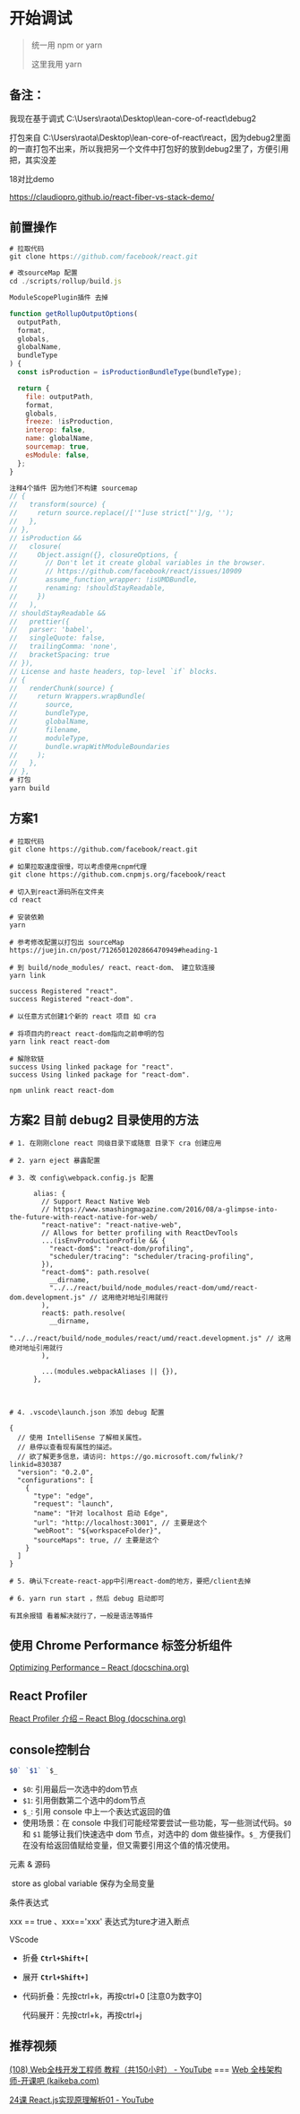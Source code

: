 

# 开始调试

> 统一用 npm or yarn
>
> 这里我用 yarn

## 备注：

我现在基于调式 C:\Users\raota\Desktop\lean-core-of-react\debug2

打包来自 C:\Users\raota\Desktop\lean-core-of-react\react，因为debug2里面的一直打包不出来，所以我把另一个文件中打包好的放到debug2里了，方便引用把，其实没差



18对比demo

https://claudiopro.github.io/react-fiber-vs-stack-demo/ 



## 前置操作

```js
# 拉取代码
git clone https://github.com/facebook/react.git

# 改sourceMap 配置 
cd ./scripts/rollup/build.js

ModuleScopePlugin插件 去掉

function getRollupOutputOptions(
  outputPath,
  format,
  globals,
  globalName,
  bundleType
) {
  const isProduction = isProductionBundleType(bundleType);

  return {
    file: outputPath,
    format,
    globals,
    freeze: !isProduction,
    interop: false,
    name: globalName,
    sourcemap: true,
    esModule: false,
  };
}

注释4个插件 因为他们不构建 sourcemap
// {
//   transform(source) {
//     return source.replace(/['"]use strict["']/g, '');
//   },
// },
// isProduction &&
//   closure(
//     Object.assign({}, closureOptions, {
//       // Don't let it create global variables in the browser.
//       // https://github.com/facebook/react/issues/10909
//       assume_function_wrapper: !isUMDBundle,
//       renaming: !shouldStayReadable,
//     })
//   ),
// shouldStayReadable &&
//   prettier({
//   parser: 'babel',
//   singleQuote: false,
//   trailingComma: 'none',
//   bracketSpacing: true
// }),
// License and haste headers, top-level `if` blocks.
// {
//   renderChunk(source) {
//     return Wrappers.wrapBundle(
//       source,
//       bundleType,
//       globalName,
//       filename,
//       moduleType,
//       bundle.wrapWithModuleBoundaries
//     );
//   },
// },
# 打包
yarn build
```

## 方案1

```shell
# 拉取代码
git clone https://github.com/facebook/react.git

# 如果拉取速度很慢，可以考虑使用cnpm代理
git clone https://github.com.cnpmjs.org/facebook/react

# 切入到react源码所在文件夹
cd react

# 安装依赖
yarn

# 参考修改配置以打包出 sourceMap
https://juejin.cn/post/7126501202866470949#heading-1

# 到 build/node_modules/ react、react-dom、 建立软连接
yarn link

success Registered "react".
success Registered "react-dom".

# 以任意方式创建1个新的 react 项目 如 cra

# 将项目内的react react-dom指向之前申明的包
yarn link react react-dom

# 解除软链
success Using linked package for "react".
success Using linked package for "react-dom".

npm unlink react react-dom
```

## 方案2 目前 debug2 目录使用的方法

```shell
# 1. 在刚刚clone react 同级目录下或随意 目录下 cra 创建应用

# 2. yarn eject 暴露配置

# 3. 改 config\webpack.config.js 配置

      alias: {
        // Support React Native Web
        // https://www.smashingmagazine.com/2016/08/a-glimpse-into-the-future-with-react-native-for-web/
        "react-native": "react-native-web",
        // Allows for better profiling with ReactDevTools
        ...(isEnvProductionProfile && {
          "react-dom$": "react-dom/profiling",
          "scheduler/tracing": "scheduler/tracing-profiling",
        }),
        "react-dom$": path.resolve(
          __dirname,
          "../../react/build/node_modules/react-dom/umd/react-dom.development.js" // 这用绝对地址引用就行
        ),
        react$: path.resolve(
          __dirname,
          "../../react/build/node_modules/react/umd/react.development.js" // 这用绝对地址引用就行
        ),

        ...(modules.webpackAliases || {}),
      },
      


# 4. .vscode\launch.json 添加 debug 配置

{
  // 使用 IntelliSense 了解相关属性。
  // 悬停以查看现有属性的描述。
  // 欲了解更多信息，请访问: https://go.microsoft.com/fwlink/?linkid=830387
  "version": "0.2.0",
  "configurations": [
    {
      "type": "edge",
      "request": "launch",
      "name": "针对 localhost 启动 Edge",
      "url": "http://localhost:3001", // 主要是这个
      "webRoot": "${workspaceFolder}",
      "sourceMaps": true, // 主要是这个
    }
  ]
}

# 5. 确认下create-react-app中引用react-dom的地方，要把/client去掉

# 6. yarn run start ，然后 debug 启动即可

有其余报错 看着解决就行了，一般是语法等插件

```



## 使用 Chrome Performance 标签分析组件

[Optimizing Performance – React (docschina.org)](https://react.docschina.org/docs/optimizing-performance.html)



## React Profiler

[React Profiler 介绍 – React Blog (docschina.org)](https://react.docschina.org/blog/2018/09/10/introducing-the-react-profiler.html)



## console控制台

```js
$0` `$1` `$_
```

- `$0`: 引用最后一次选中的dom节点
- `$1`: 引用倒数第二个选中的dom节点
- `$_`: 引用 console 中上一个表达式返回的值
- 使用场景：在 console 中我们可能经常要尝试一些功能，写一些测试代码。`$0` 和 `$1` 能够让我们快速选中 dom 节点，对选中的 dom 做些操作。`$_` 方便我们在没有给返回值赋给变量，但又需要引用这个值的情况使用。



元素 & 源码

​	store as global variable 保存为全局变量



条件表达式

xxx == true 、xxx=='xxx' 表达式为ture才进入断点





VScode 

- 折叠 **`Ctrl+Shift+[`**

- 展开 **`Ctrl+Shift+]`**

- 代码折叠：先按ctrl+k，再按ctrl+0 [注意0为数字0]

  代码展开：先按ctrl+k，再按ctrl+j





## 推荐视频



[(108) Web全栈开发工程师 教程（共150小时） - YouTube](https://www.youtube.com/playlist?list=PLkNxDxyJqb-xwnjm94_4EDgblU44-bRe5) === [Web 全栈架构师-开课吧 (kaikeba.com)](https://www.kaikeba.com/course/vip/289)

[24课 React.js实现原理解析01 - YouTube](https://www.youtube.com/watch?v=dRjXpu0M3To)

